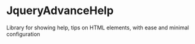 JqueryAdvanceHelp
=================

Library for showing help, tips on HTML elements, with ease and minimal configuration
